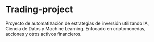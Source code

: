 # Trading-project
Proyecto de automatización de estrategias de inversión utilizando IA, Ciencia de Datos y Machine Learning. Enfocado en criptomonedas, acciones y otros activos financieros.
